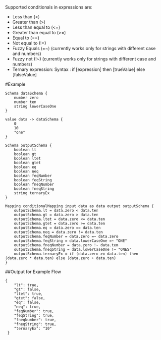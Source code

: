 Supported conditionals in expressions are:
* Less than (<)
* Greater than (>)
* Less than equal to (<=)
* Greater than equal to (>=)
* Equal to (==)
* Not equal to (!=)
* Fuzzy Equals (=~) (currently works only for strings with different case and numbers)
* Fuzzy not (!~) (currently works only for strings with different case and numbers)
* Ternary expression:
  Syntax : if [expression] then [trueValue] else [falseValue]

#Example

    Schema dataSchema {
        number zero
        number ten
        string lowerCaseOne
    }

    value data -> dataSchema {
        0
        10
        "one"
    }

    Schema outputSchema {
        boolean lt
        boolean gt
        boolean ltet
        boolean gtet
        boolean eq
        boolean neq
        boolean feqNumber
        boolean feqString
        boolean fneqNumber
        boolean fneqString
        string ternaryEx
    }

    Mapping conditionalMapping input data as data output outputSchema {
        outputSchema.lt = data.zero < data.ten
        outputSchema.gt = data.zero > data.ten
        outputSchema.ltet = data.zero <= data.ten
        outputSchema.gtet = data.zero >= data.ten
        outputSchema.eq = data.zero == data.ten
        outputSchema.neq = data.zero != data.ten
        outputSchema.feqNumber = data.zero =~ data.zero
        outputSchema.feqString = data.lowerCaseOne =~ "ONE"
        outputSchema.fneqNumber = data.zero !~ data.ten
        outputSchema.fneqString = data.lowerCaseOne !~ "ONES"
        outputSchema.ternaryEx = if (data.zero >= data.ten) then (data.zero * data.ten) else (data.zero + data.ten)
    }

##Output for Example Flow

    {
        "lt": true,
        "gt": false,
        "ltet": true,
        "gtet": false,
        "eq": false,
        "neq": true,
        "feqNumber": true,
        "feqString": true,
        "fneqNumber": true,
        "fneqString": true,
        "ternaryEx": "10"
     }

